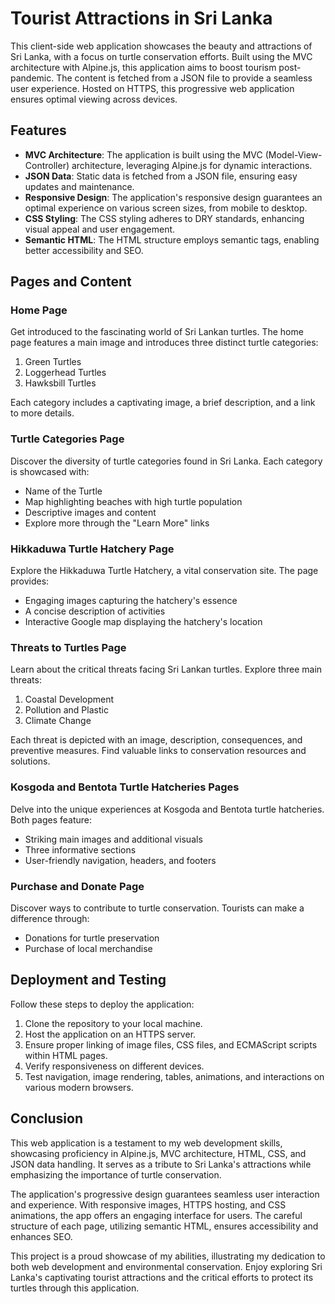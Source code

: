 # Tourist Attractions in Sri Lanka

This client-side web application showcases the beauty and attractions of Sri Lanka, with a focus on turtle conservation efforts. Built using the MVC architecture with Alpine.js, this application aims to boost tourism post-pandemic. The content is fetched from a JSON file to provide a seamless user experience. Hosted on HTTPS, this progressive web application ensures optimal viewing across devices.

## Features

- **MVC Architecture**: The application is built using the MVC (Model-View-Controller) architecture, leveraging Alpine.js for dynamic interactions.
- **JSON Data**: Static data is fetched from a JSON file, ensuring easy updates and maintenance.
- **Responsive Design**: The application's responsive design guarantees an optimal experience on various screen sizes, from mobile to desktop.
- **CSS Styling**: The CSS styling adheres to DRY standards, enhancing visual appeal and user engagement.
- **Semantic HTML**: The HTML structure employs semantic tags, enabling better accessibility and SEO.

## Pages and Content

### Home Page

Get introduced to the fascinating world of Sri Lankan turtles. The home page features a main image and introduces three distinct turtle categories:

1. Green Turtles
2. Loggerhead Turtles
3. Hawksbill Turtles

Each category includes a captivating image, a brief description, and a link to more details.

### Turtle Categories Page

Discover the diversity of turtle categories found in Sri Lanka. Each category is showcased with:

- Name of the Turtle
- Map highlighting beaches with high turtle population
- Descriptive images and content
- Explore more through the "Learn More" links

### Hikkaduwa Turtle Hatchery Page

Explore the Hikkaduwa Turtle Hatchery, a vital conservation site. The page provides:

- Engaging images capturing the hatchery's essence
- A concise description of activities
- Interactive Google map displaying the hatchery's location

### Threats to Turtles Page

Learn about the critical threats facing Sri Lankan turtles. Explore three main threats:

1. Coastal Development
2. Pollution and Plastic
3. Climate Change

Each threat is depicted with an image, description, consequences, and preventive measures. Find valuable links to conservation resources and solutions.

### Kosgoda and Bentota Turtle Hatcheries Pages

Delve into the unique experiences at Kosgoda and Bentota turtle hatcheries. Both pages feature:

- Striking main images and additional visuals
- Three informative sections
- User-friendly navigation, headers, and footers

### Purchase and Donate Page

Discover ways to contribute to turtle conservation. Tourists can make a difference through:

- Donations for turtle preservation
- Purchase of local merchandise

## Deployment and Testing

Follow these steps to deploy the application:

1. Clone the repository to your local machine.
2. Host the application on an HTTPS server.
3. Ensure proper linking of image files, CSS files, and ECMAScript scripts within HTML pages.
4. Verify responsiveness on different devices.
5. Test navigation, image rendering, tables, animations, and interactions on various modern browsers.

## Conclusion

This web application is a testament to my web development skills, showcasing proficiency in Alpine.js, MVC architecture, HTML, CSS, and JSON data handling. It serves as a tribute to Sri Lanka's attractions while emphasizing the importance of turtle conservation.

The application's progressive design guarantees seamless user interaction and experience. With responsive images, HTTPS hosting, and CSS animations, the app offers an engaging interface for users. The careful structure of each page, utilizing semantic HTML, ensures accessibility and enhances SEO.

This project is a proud showcase of my abilities, illustrating my dedication to both web development and environmental conservation. Enjoy exploring Sri Lanka's captivating tourist attractions and the critical efforts to protect its turtles through this application.

